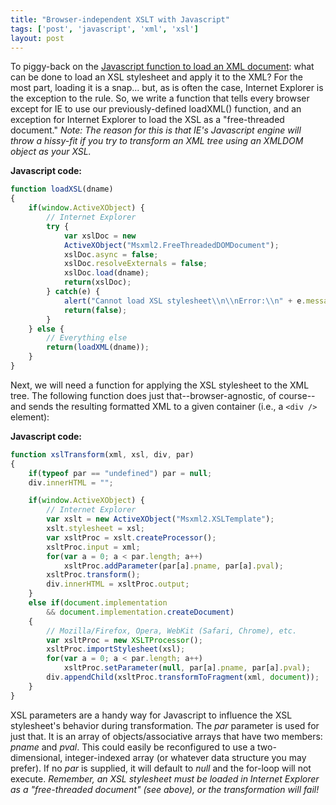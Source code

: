 ```yaml
---
title: "Browser-independent XSLT with Javascript"
tags: ['post', 'javascript', 'xml', 'xsl']
layout: post
---
```


To piggy-back on the [Javascript function to load an XML
document](/2008/09/browser-independent-xml-load-with-javascript/):
what can be done to load an XSL stylesheet and apply it to the XML? For
the most part, loading it is a snap... but, as is often the case,
Internet Explorer is the exception to the rule. So, we write a function
that tells every browser except for IE to use our previously-defined
loadXML() function, and an exception for Internet Explorer to load the
XSL as a "free-threaded document."<!--more--> *Note: The reason for this
is that IE's Javascript engine will throw a hissy-fit if you try to
transform an XML tree using an XMLDOM object as your XSL.*

**Javascript code:**

```js
function loadXSL(dname)
{
	if(window.ActiveXObject) {
		// Internet Explorer
		try {
			var xslDoc = new
			ActiveXObject("Msxml2.FreeThreadedDOMDocument");
			xslDoc.async = false;
			xslDoc.resolveExternals = false;
			xslDoc.load(dname);
			return(xslDoc);
		} catch(e) {
			alert("Cannot load XSL stylesheet\\n\\nError:\\n" + e.message);
			return(false);
		}
	} else {
		// Everything else
		return(loadXML(dname));
	}
}
```

Next, we will need a function for applying the XSL stylesheet to the XML
tree. The following function does just that--browser-agnostic, of
course--and sends the resulting formatted XML to a given container
(i.e., a `<div />` element):

**Javascript code:**

```js
function xslTransform(xml, xsl, div, par)
{
	if(typeof par == "undefined") par = null;
	div.innerHTML = "";

	if(window.ActiveXObject) {
		// Internet Explorer
		var xslt = new ActiveXObject("Msxml2.XSLTemplate");
		xslt.stylesheet = xsl;
		var xsltProc = xslt.createProcessor();
		xsltProc.input = xml;
		for(var a = 0; a < par.length; a++)
			xsltProc.addParameter(par[a].pname, par[a].pval);
		xsltProc.transform();
		div.innerHTML = xsltProc.output;
	}
	else if(document.implementation
		&& document.implementation.createDocument)
	{
		// Mozilla/Firefox, Opera, WebKit (Safari, Chrome), etc.
		var xsltProc = new XSLTProcessor();
		xsltProc.importStylesheet(xsl);
		for(var a = 0; a < par.length; a++)
			xsltProc.setParameter(null, par[a].pname, par[a].pval);
		div.appendChild(xsltProc.transformToFragment(xml, document));
	}
}
```

XSL parameters are a handy way for Javascript to influence the XSL
stylesheet's behavior during transformation. The *par* parameter is used
for just that. It is an array of objects/associative arrays that have
two members: *pname* and *pval*. This could easily be reconfigured to
use a two-dimensional, integer-indexed array (or whatever data structure
you may prefer). If no *par* is supplied, it will default to *null* and
the for-loop will not execute. *Remember, an XSL stylesheet must be
loaded in Internet Explorer as a "free-threaded document" (see above),
or the transformation will fail!*
